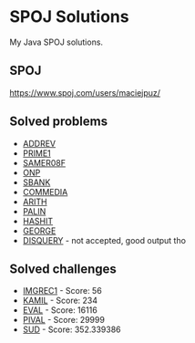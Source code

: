 # SPOJ Solutions
My Java SPOJ solutions.
## SPOJ
https://www.spoj.com/users/maciejpuz/
## Solved problems
- [ADDREV](https://www.spoj.com/problems/ADDREV/)
- [PRIME1](https://www.spoj.com/problems/PRIME1/)
- [SAMER08F](https://www.spoj.com/problems/SAMER08F/)
- [ONP](https://www.spoj.com/problems/ONP/)
- [SBANK](https://www.spoj.com/problems/SBANK/)
- [COMMEDIA](https://www.spoj.com/problems/COMMEDIA/)
- [ARITH](https://www.spoj.com/problems/ARITH/)
- [PALIN](https://www.spoj.com/problems/PALIN/)
- [HASHIT](https://www.spoj.com/problems/HASHIT/)
- [GEORGE](https://www.spoj.com/problems/GEORGE/)
- [DISQUERY](https://www.spoj.com/problems/DISQUERY/) - not accepted, good output tho
## Solved challenges
- [IMGREC1](https://www.spoj.com/challenges/IMGREC1/) - Score: 56
- [KAMIL](https://www.spoj.com/challenges/KAMIL/) - Score: 234
- [EVAL](https://www.spoj.com/challenges/EVAL/) - Score: 16116
- [PIVAL](https://www.spoj.com/challenges/PIVAL/) - Score: 29999
- [SUD](https://www.spoj.com/challenges/SUD/) - Score: 352.339386
